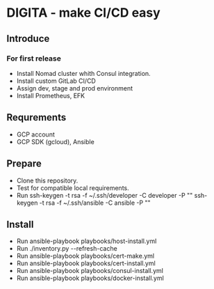 # DIGITA - make CI/CD easy

## Introduce

### For first release

 - Install Nomad cluster whith Consul integration.
 - Install custom GitLab CI/CD
 - Assign dev, stage and prod environment
 - Install Prometheus, EFK

## Requrements

 - GCP account
 - GCP SDK (gcloud), Ansible 

## Prepare

 - Clone this repository.
 - Test for compatible local requirements.
 - Run 
   ssh-keygen -t rsa -f ~/.ssh/developer -C developer -P ""
   ssh-keygen -t rsa -f ~/.ssh/ansible -C ansible -P ""

## Install

 - Run ansible-playbook playbooks/host-install.yml
 - Run ./inventory.py --refresh-cache
 - Run ansible-playbook playbooks/cert-make.yml
 - Run ansible-playbook playbooks/cert-install.yml
 - Run ansible-playbook playbooks/consul-install.yml
 - Run ansible-playbook playbooks/docker-install.yml

